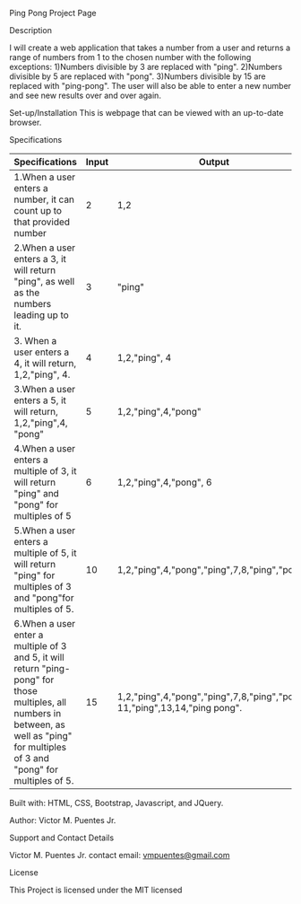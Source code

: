 Ping Pong Project Page

Description

I will create a web application that takes a number from a user and returns a range of numbers from 1 to the chosen number with the following exceptions:
1)Numbers divisible by 3 are replaced with "ping".
2)Numbers divisible by 5 are replaced with "pong".
3)Numbers divisible by 15 are replaced with "ping-pong".
The user will also be able to enter a new number and see new results over and over again.


Set-up/Installation
This is webpage that can be viewed with an up-to-date browser.

Specifications

| Specifications | Input | Output  |
| --- | --- | --- |
|1.When a user enters a number, it can count up to that provided number | 2 | 1,2 |
|2.When a user enters a 3, it will return "ping", as well as the numbers leading up to it. | 3  | "ping"  |
|3. When a user enters a 4, it will return, 1,2,"ping", 4. | 4 | 1,2,"ping", 4
|3.When a user enters a 5, it will return, 1,2,"ping",4, "pong" | 5  | 1,2,"ping",4,"pong"  |
|4.When a user enters a multiple of 3, it will return "ping" and "pong" for multiples of 5 | 6 | 1,2,"ping",4,"pong", 6  |
|5.When a user enters a multiple of 5, it will return "ping" for multiples of 3 and "pong"for multiples of 5. | 10 | 1,2,"ping",4,"pong","ping",7,8,"ping","pong" |
|6.When a user enter a multiple of 3 and 5, it will return "ping-pong" for those multiples, all numbers in between, as well as "ping" for multiples of 3 and "pong" for multiples of 5. | 15 | 1,2,"ping",4,"pong","ping",7,8,"ping","pong", 11,"ping",13,14,"ping pong". |


Built with: HTML, CSS, Bootstrap, Javascript, and JQuery.

Author: Victor M. Puentes Jr.

Support and Contact Details

Victor M. Puentes Jr. contact email: vmpuentes@gmail.com

License

This Project is licensed under the MIT licensed
